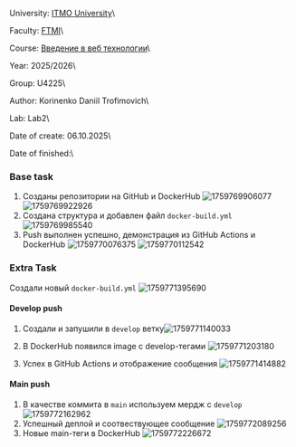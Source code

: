 University: [ITMO University](https://itmo.ru/ru/)\

Faculty: [FTMI](https://ftmi.itmo.ru/)\

Course: [Введение в веб технологии](https://itmo-ict-faculty.github.io/introduction-in-web-tech/)\

Year: 2025/2026\

Group: U4225\

Author: Korinenko Daniil Trofimovich\

Lab: Lab2\

Date of create: 06.10.2025\

Date of finished:\

### Base task

1. Созданы репозитории на GitHub и DockerHub ![1759769906077](image/lab2_report/1759769906077.png) ![1759769922926](image/lab2_report/1759769922926.png)
2. Создана структура и добавлен файл `docker-build.yml`![1759769985540](image/lab2_report/1759769985540.png)
3. Push выполнен успешно, демонстрация из GitHub Actions и DockerHub ![1759770076375](image/lab2_report/1759770076375.png) ![1759770112542](image/lab2_report/1759770112542.png)

### Extra Task

Создали новый `docker-build.yml` ![1759771395690](image/lab2_report/1759771395690.png)

#### Develop push

1. Создали и запушили в `develop` ветку![1759771140033](image/lab2_report/1759771140033.png)

2. В DockerHub появился image с develop-тегами ![1759771203180](image/lab2_report/1759771203180.png)

4. Успех в GitHub Actions и отображение сообщения ![1759771414882](image/lab2_report/1759771414882.png)

#### Main push

1. В качестве коммита в `main` используем мердж с `develop` ![1759772162962](image/lab2_report/1759772162962.png)
2. Успешный деплой и соотвествующее сообщение ![1759772089256](image/lab2_report/1759772089256.png)
3. Новые main-теги в DockerHub ![1759772226672](image/lab2_report/1759772226672.png)
